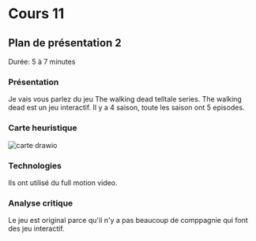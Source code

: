 # Cours 11
## Plan de présentation 2 
Durée: 5 à 7 minutes

### Présentation
Je vais vous parlez du jeu The walking dead telltale series. The walking dead est un jeu interactif. Il y a 4 saison, toute les saison ont 5 episodes.  

### Carte heuristique

![carte drawio](https://user-images.githubusercontent.com/89647927/145739953-2bee9808-a238-4e83-8d6f-767bab837089.png)

### Technologies

Ils ont utilisé du full motion video.

### Analyse critique
Le jeu est original parce qu'il n'y a pas beaucoup de comppagnie qui font des jeu interactif.
